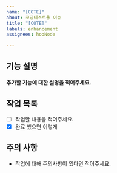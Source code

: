 ```yaml
---
name: "[COTE]"
about: 코딩테스트용 이슈
title: "[COTE]"
labels: enhancement
assignees: hooNode

---
```


## 기능 설명
#### 추가할 기능에 대한 설명을 적어주세요.

## 작업 목록 
- [ ] 작업할 내용을 적어주세요.
- [x] 완료 했으면 이렇게

## 주의 사항
- 작업에 대해 주의사항이 있다면 적어주세요.
